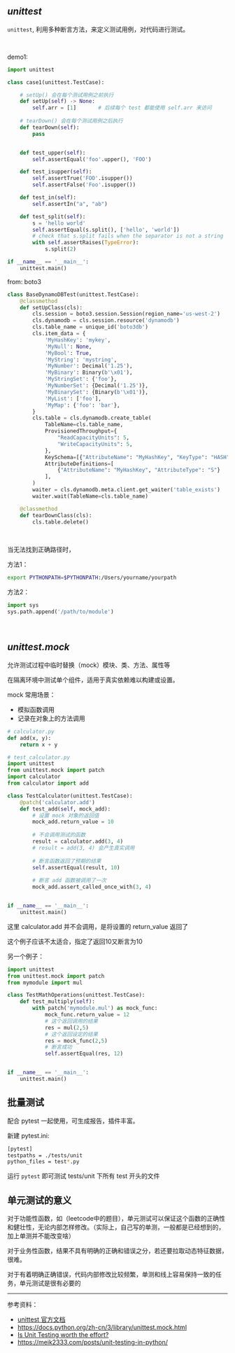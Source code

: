 

## _unittest_

`unittest`, 利用多种断言方法，来定义测试用例，对代码进行测试。


</br>

demo1:

```python
import unittest

class case1(unittest.TestCase):

    # setUp() 会在每个测试用例之前执行
    def setUp(self) -> None:
        self.arr = [1]       # 后续每个 test 都能使用 self.arr 来访问
    
    # tearDown() 会在每个测试用例之后执行
    def tearDown(self):
        pass


    def test_upper(self):
        self.assertEqual('foo'.upper(), 'FOO')

    def test_isupper(self):
        self.assertTrue('FOO'.isupper())
        self.assertFalse('Foo'.isupper())

    def test_in(self):
        self.assertIn("a", "ab")

    def test_split(self):
        s = 'hello world'
        self.assertEqual(s.split(), ['hello', 'world'])
        # check that s.split fails when the separator is not a string
        with self.assertRaises(TypeError):
            s.split(2)

if __name__ == '__main__':
    unittest.main()

```


from: boto3

```python
class BaseDynamoDBTest(unittest.TestCase):
    @classmethod
    def setUpClass(cls):
        cls.session = boto3.session.Session(region_name='us-west-2')
        cls.dynamodb = cls.session.resource('dynamodb')
        cls.table_name = unique_id('boto3db')
        cls.item_data = {
            'MyHashKey': 'mykey',
            'MyNull': None,
            'MyBool': True,
            'MyString': 'mystring',
            'MyNumber': Decimal('1.25'),
            'MyBinary': Binary(b'\x01'),
            'MyStringSet': {'foo'},
            'MyNumberSet': {Decimal('1.25')},
            'MyBinarySet': {Binary(b'\x01')},
            'MyList': ['foo'],
            'MyMap': {'foo': 'bar'},
        }
        cls.table = cls.dynamodb.create_table(
            TableName=cls.table_name,
            ProvisionedThroughput={
                "ReadCapacityUnits": 5,
                "WriteCapacityUnits": 5,
            },
            KeySchema=[{"AttributeName": "MyHashKey", "KeyType": "HASH"}],
            AttributeDefinitions=[
                {"AttributeName": "MyHashKey", "AttributeType": "S"}
            ],
        )
        waiter = cls.dynamodb.meta.client.get_waiter('table_exists')
        waiter.wait(TableName=cls.table_name)

    @classmethod
    def tearDownClass(cls):
        cls.table.delete()

```


</br>


当无法找到正确路径时， 

方法1：


```bash
export PYTHONPATH=$PYTHONPATH:/Users/yourname/yourpath
```

方法2：

```python
import sys
sys.path.append('/path/to/module')
```


</br>

## _unittest.mock_

允许测试过程中临时替换（mock）模块、类、方法、属性等

在隔离环境中测试单个组件，适用于真实依赖难以构建或设置。

mock 常用场景：
- 模拟函数调用
- 记录在对象上的方法调用

```python
# calculator.py
def add(x, y):
    return x + y
```


```python
# test_calculator.py
import unittest
from unittest.mock import patch
import calculator
from calculator import add

class TestCalculator(unittest.TestCase):
    @patch('calculator.add')
    def test_add(self, mock_add):
        # 设置 mock 对象的返回值
        mock_add.return_value = 10
        
        # 不会调用测试的函数
        result = calculator.add(3, 4)
        # result = add(3, 4) 会产生真实调用
        
        # 断言函数返回了预期的结果
        self.assertEqual(result, 10)
        
        # 断言 add 函数被调用了一次
        mock_add.assert_called_once_with(3, 4)


if __name__ == '__main__':
    unittest.main()
```

这里 calculator.add 并不会调用，是将设置的 return_value 返回了

这个例子应该不太适合，指定了返回10又断言为10


另一个例子：

```python
import unittest
from unittest.mock import patch
from mymodule import mul

class TestMathOperations(unittest.TestCase):
    def test_multiply(self):
        with patch('mymodule.mul') as mock_func:
            mock_func.return_value = 12
            # 这个返回调用的结果
            res = mul(2,5)
            # 这个返回设定的结果
            res = mock_func(2,5)
            # 断言成功
            self.assertEqual(res, 12)


if __name__ == '__main__':
    unittest.main()
```



## 批量测试

配合 pytest 一起使用，可生成报告，插件丰富。

新建 pytest.ini:

```bash
[pytest]
testpaths = ./tests/unit
python_files = test*.py
```

运行 `pytest` 即可测试 tests/unit 下所有 test 开头的文件



## 单元测试的意义

对于功能性函数，如（leetcode中的题目），单元测试可以保证这个函数的正确性和健壮性，无论内部怎样修改。（实际上，自己写的单测，一般都是已经想到的，加上单测并不能改变啥）

对于业务性函数，结果不具有明确的正确和错误之分，若还要拉取动态特征数据，很难。

对于有着明确正确错误，代码内部修改比较频繁，单测和线上容易保持一致的任务，单元测试是很有必要的



------------

参考资料：
- [unittest 官方文档](https://docs.python.org/zh-cn/3/library/unittest.html)
- https://docs.python.org/zh-cn/3/library/unittest.mock.html
- [Is Unit Testing worth the effort? ](https://stackoverflow.com/questions/67299/is-unit-testing-worth-the-effort)
- https://meik2333.com/posts/unit-testing-in-python/
